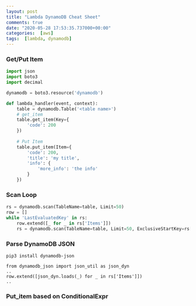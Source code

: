 ```yaml
---
layout: post
title: "Lambda DynamoDB Cheat Sheet"
comments: true
date: "2020-05-28 17:53:35.737000+00:00"
categories:  [aws]
tags:  [lambda, dynamodb]
---
```





### Get/Put Item
```python
import json
import boto3
import decimal

dynamodb = boto3.resource('dynamodb')

def lambda_handler(event, context):
    table = dynamodb.Table('<table name>')
    # get_item
    table.get_item(Key={
        'code': 200
    })
       
    # Put Item
    table.put_item(Item={
        'code': 200,
        'title': 'my title',
        'info': {
            'more_info': 'the info'
        }
    })
```


### Scan Loop
```python
rs = dynamodb.scan(TableName=table, Limit=50)
row = []
while 'LastEvaluatedKey' in rs:
    row.extend([_ for _ in rs['Items']])
    rs = dynamodb.scan(TableName=table, Limit=50, ExclusiveStartKey=rs['LastEvaluatedKey'])
```

### Parse DynamoDB JSON

`pip3 install dynamodb-json`

```
from dynamodb_json import json_util as json_dyn
..
row.extend([json_dyn.loads(_) for _ in rs['Items']])
..
```


### Put_item based on ConditionalExpr